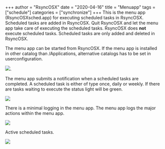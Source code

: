 +++
author = "RsyncOSX"
date = "2020-04-16"
title =  "Menuapp"
tags = ["schedule"]
categories = ["synchronize"]
+++
This is the menu app (RsyncOSXsched.app) for executing scheduled tasks in RsyncOSX. Scheduled tasks are added in RsyncOSX. Quit RsyncOSX and let the menu app take care of executing the scheduled tasks. RsyncOSX does **not** execute scheduled tasks. Scheduled tasks are only added and deleted in RsyncOSX.

The menu app can be started from RsyncOSX. If the menu app is installed in other catalog than /Applications, alternative catalogs has to be set in userconfiguration.

![](/images/RsyncOSX/master/menuapp/userconfig.png).

The menu app submits a notification when a scheduled tasks are completed. A scheduled task is either of type once, daily or weekly. If there are tasks waiting to execute the status light will be green.

![](/images/RsyncOSX/master/menuapp/menuapp1.png)

There is a minimal logging in the menu app. The menu app logs the major actions within the menu app.

![](/images/RsyncOSX/master/menuapp/menuapp3.png)

Active scheduled tasks.

![](/images/RsyncOSX/master/menuapp/menuapp2.png)
